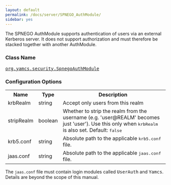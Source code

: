 ```yaml
---
layout: default
permalink: /docs/server/SPNEGO_AuthModule/
sidebar: yes
---
```


The SPNEGO AuthModule supports authentication of users via an external Kerberos server. It does not support authorization and must therefore be stacked together with another AuthModule.

### Class Name
[<tt>org.yamcs.security.SpnegoAuthModule</tt>](https://www.yamcs.org/yamcs/javadoc/org/yamcs/security/SpnegoAuthModule.html)


### Configuration Options

<table class="inline">
  <tr>
    <th>Name</th>
    <th>Type</th>
    <th>Description</th>
  </tr>
  <tr>
    <td class="code">krbRealm</td>
    <td class="code">string</td>
    <td>Accept only users from this realm</td>
  </tr>
  <tr>
    <td class="code">stripRealm</td>
    <td class="code">boolean</td>
    <td>Whether to strip the realm from the username (e.g. 'user@REALM' becomes just 'user'). Use this only when <tt>krbRealm</tt> is also set. Default: <tt>false</tt></td>
  </tr>
  <tr>
    <td class="code">krb5.conf</td>
    <td class="code">string</td>
    <td>Absolute path to the applicable <tt>krb5.conf</tt> file.</td>
  </tr>
  <tr>
    <td class="code">jaas.conf</td>
    <td class="code">string</td>
    <td>Absolute path to the applicable <tt>jaas.conf</tt> file.</td>
  </tr>
</table>

The `jaas.conf` file must contain login modules called <tt>UserAuth</tt> and <tt>Yamcs</tt>. Details are beyond the scope of this manual.
